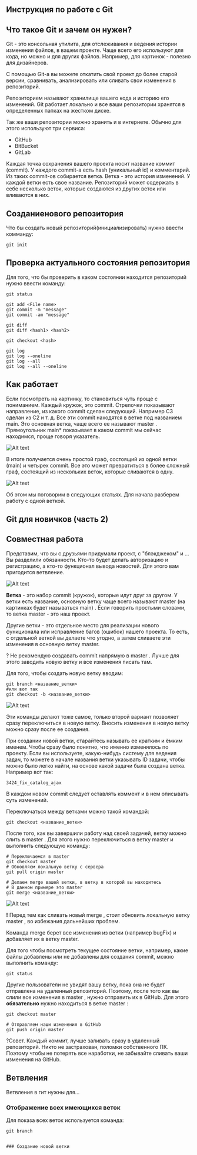 ## Инструкция по работе с Git

## Что такое Git и зачем он нужен?

Git - это консольная утилита, для отслеживания и ведения истории изменения файлов, в вашем проекте. Чаще всего его используют для кода, но можно и для других файлов. Например, для картинок - полезно для дизайнеров.

С помощью Git-a вы можете откатить свой проект до более старой версии, сравнивать, анализировать или сливать свои изменения в репозиторий.

Репозиторием называют хранилище вашего кода и историю его изменений. Git работает локально и все ваши репозитории хранятся в определенных папках на жестком диске.

Так же ваши репозитории можно хранить и в интернете. Обычно для этого используют три сервиса:

* GitHub
* BitBucket
* GitLab

Каждая точка сохранения вашего проекта носит название коммит (commit). У каждого commit-a есть hash (уникальный id) и комментарий. Из таких commit-ов собирается ветка. Ветка - это история изменений. У каждой ветки есть свое название. Репозиторий может содержать в себе несколько веток, которые создаются из других веток или вливаются в них.

## Созданиенового репозитория

Что бы создать новый репозиторий(инициализировать) нужно ввести комманду:

    git init
    
## Проверка актуального состояния репозитория

Для того, что бы проверить в каком состоянии находится репозиторий нужно ввести команду:

    git status

    git add <File name>
    git commit -m "message"
    git commit -am "message"

    git diff
    git diff <hash1> <hash2>

    git checkout <hash>

    git log
    git log --oneline
    git log --all
    git log --all --oneline


## **Как работает**

Если посмотреть на картинку, то становиться чуть проще с пониманием. Каждый кружок, это commit. Стрелочки показывают направление, из какого commit сделан следующий. Например C3 сделан из С2 и т. д. Все эти commit находятся в ветке под названием main. Это основная ветка, чаще всего ее называют master . Прямоугольник main* показывает в каком commit мы сейчас находимся, проще говоря указатель.

![Alt text](753f854b2ca82a2a5112e9717d1a5856.png)

В итоге получается очень простой граф, состоящий из одной ветки (main) и четырех commit. Все это может превратиться в более сложный граф, состоящий из нескольких веток, которые сливаются в одну.

![Alt text](137e034eadd3c4459a734354a029fb1a.png)

Об этом мы поговорим в следующих статьях. Для начала разберем работу с одной веткой.

## Git для новичков (часть 2)

## **Совместная работа**

Представим, что вы с друзьями придумали проект, с "блэкджеком" и ... Вы разделили обязанности. Кто-то будет делать авторизацию и регистрацию, а кто-то функционал вывода новостей. Для этого вам пригодится ветвление.

![Alt text](137e034eadd3c4459a734354a029fb1a.png)

**Ветка** - это набор commit (кружок), которые идут друг за другом. У ветки есть название, основную ветку чаще всего называют master (на картинках будет называться main) . Если говорить простыми словами, то ветка master - это наш проект.

Другие ветки - это отдельное место для реализации нового функционала или исправление багов (ошибок) нашего проекта. То есть, с отдельной веткой вы делаете что угодно, а затем сливаете эти изменения в основную ветку master.

? Не рекомендую создавать commit напрямую в master . Лучше для этого заводить новую ветку и все изменения писать там.

Для того, чтобы создать новую ветку вводим:

    git branch <название_ветки>
    #или вот так
    git checkout -b <название_ветки>

![Alt text](2c30a16996c18d3c2496bb6bde28cc90.png)

Эти команды делают тоже самое, только второй вариант позволяет сразу переключиться в новую ветку. Вносить изменения в новую ветку можно сразу после ее создания.

При создании новой ветки, старайтесь называть ее кратким и ёмким именем. Чтобы сразу было понятно, что именно изменялось по проекту. Если вы используете, какую-нибудь систему для ведения задач, то можете в начале названия ветки указывать ID задачи, чтобы можно было легко найти, на основе какой задачи была создана ветка. Например вот так:

    3424_fix_catalog_ajax

В каждом новом commit следует оставлять коммент и в нем описывать суть изменений.

Переключаться между ветками можно такой командой:

    git checkout <название_ветки>

После того, как вы завершили работу над своей задачей, ветку можно слить в master . Для этого нужно переключиться в ветку master и выполнить следующую команду:

    # Переключаемся в master
    git checkout master
    # Обновляем локальную ветку с сервера
    git pull origin master

    # Делаем merge вашей ветки, в ветку в которой вы находитесь
    # В данном примере это master
    git merge <название_ветки>

![Alt text](137e034eadd3c4459a734354a029fb1a.png)

**!** Перед тем как сливать новый merge , стоит обновить локальную ветку master , во избежания дальнейших проблем.

Команда merge берет все изменения из ветки (например bugFix) и добавляет их в ветку master.

Для того чтобы посмотреть текущее состояние ветки, например, какие файлы добавлены или не добавлены для создания commit, можно выполнить команду:

    git status

Другие пользователи не увидят вашу ветку, пока она не будет отправлена на удаленный репозиторий. Поэтому, после того как вы слили все изменения в master , нужно отправить их в GitHub. Для этого **обязательно** нужно находиться в ветке master :

    git checkout master

    # Отправляем наши изменения в GitHub
    git push origin master
    
?Совет. Каждый коммит, лучше заливать сразу в удаленный репозиторий. Никто не застрахован, поломки собственного ПК. Поэтому чтобы не потерять все наработки, не забывайте сливать ваши изменения на GitHub.

## Ветвления

Ветвления в гит нужны для...


### Отображение всех имеющихся веток

Для показа всех веток используется команда:

    git branch


    ### Создание новой ветки